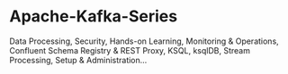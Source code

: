 # Apache-Kafka-Series
Data Processing, Security, Hands-on Learning, Monitoring &amp; Operations, Confluent Schema Registry &amp; REST Proxy, KSQL, ksqlDB, Stream Processing, Setup &amp; Administration...
